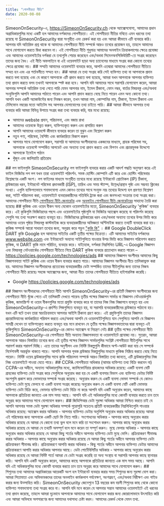 ```yaml
---
title: "গোপনীয়তা নীতি"
date: 2020-08-08
---
```

SimeonOnSecurity-এ, https://SimeonOnSecurity.ch থেকে অ্যাক্সেসযোগ্য, আমাদের প্রধান অগ্রাধিকারগুলির মধ্যে একটি হল আমাদের দর্শকদের গোপনীয়তা। এই গোপনীয়তা নীতির নথিতে এমন ধরনের তথ্য রয়েছে যা SimeonOnSecurity দ্বারা সংগৃহীত এবং রেকর্ড করা হয় এবং আমরা কীভাবে এটি ব্যবহার করি। আপনার যদি অতিরিক্ত প্রশ্ন থাকে বা আমাদের গোপনীয়তা নীতি সম্পর্কে আরও তথ্যের প্রয়োজন হয়, তাহলে আমাদের সাথে যোগাযোগ করতে দ্বিধা করবেন না। এই গোপনীয়তা নীতি শুধুমাত্র আমাদের অনলাইন ক্রিয়াকলাপের ক্ষেত্রে প্রযোজ্য এবং আমাদের ওয়েবসাইটের দর্শকরা যে তথ্যগুলি শেয়ার করেছেন এবং/অথবা সিমেনঅনসিকিউরিটি-তে সংগ্রহ করেছেন তাদের জন্য বৈধ। এই নীতি অফলাইনে বা এই ওয়েবসাইট ছাড়া অন্য চ্যানেলের মাধ্যমে সংগ্রহ করা কোনো তথ্যের ক্ষেত্রে প্রযোজ্য নয়। ## সম্মতি আমাদের ওয়েবসাইট ব্যবহার করে, আপনি এতদ্বারা আমাদের গোপনীয়তা নীতিতে সম্মত হন এবং এর শর্তাবলীতে সম্মত হন। ## আমরা যে তথ্য সংগ্রহ করি সেই ব্যক্তিগত তথ্য যা আপনাকে প্রদান করতে বলা হয়েছে এবং যে কারণে আপনাকে এটি প্রদান করতে বলা হয়েছে, আমরা যখন আপনাকে আপনার ব্যক্তিগত তথ্য প্রদান করতে বলব তখনই আপনাকে স্পষ্ট করা হবে। আপনি যদি আমাদের সাথে সরাসরি যোগাযোগ করেন, আমরা আপনার সম্পর্কে অতিরিক্ত তথ্য পেতে পারি যেমন আপনার নাম, ইমেল ঠিকানা, ফোন নম্বর, বার্তার বিষয়বস্তু এবং/অথবা সংযুক্তিগুলি আপনি আমাদের পাঠাতে পারেন এবং আপনি প্রদান করতে বেছে নিতে পারেন এমন অন্য কোনো তথ্য। আপনি যখন একটি অ্যাকাউন্টের জন্য নিবন্ধন করেন, তখন আমরা নাম, কোম্পানির নাম, ঠিকানা, ইমেল ঠিকানা এবং টেলিফোন নম্বরের মতো আইটেম সহ আপনার যোগাযোগের তথ্য চাইতে পারি। ## আমরা কীভাবে আপনার তথ্য ব্যবহার করি আমরা বিভিন্ন উপায়ে সংগ্রহ করা তথ্য ব্যবহার করি, যার মধ্যে রয়েছে:<ul><li> আমাদের webste প্রদান, পরিচালনা, এবং বজায় রাখা</li><li> আমাদের ওয়েবকে উন্নত করুন, ব্যক্তিগতকৃত করুন এবং প্রসারিত করুন</li><li> আপনি আমাদের ওয়েবস্টে কীভাবে ব্যবহার করেন তা বুঝুন এবং বিশ্লেষণ করুন</li><li> নতুন পণ্য, পরিষেবা, বৈশিষ্ট্য এবং কার্যকারিতা বিকাশ করুন</li><li> আপনার সাথে যোগাযোগ করুন, সরাসরি বা আমাদের অংশীদারদের একজনের মাধ্যমে, গ্রাহক পরিষেবা সহ, আপনাকে ওয়েবস্টে সম্পর্কিত আপডেট এবং অন্যান্য তথ্য প্রদান করতে এবং বিপণন এবং প্রচারমূলক উদ্দেশ্যে</li><li> আপনাকে ইমেইল পাঠান</li><li> খুঁজুন এবং জালিয়াতি প্রতিরোধ</li></ul> ## লগ ফাইলগুলি SimeonOnSecurity লগ ফাইলগুলি ব্যবহার করার একটি আদর্শ পদ্ধতি অনুসরণ করে৷ এই ফাইল ভিজিটর লগ লগ যখন তারা ওয়েবসাইট পরিদর্শন. সমস্ত হোস্টিং কোম্পানি এটি করে এবং হোস্টিং পরিষেবার বিশ্লেষণের একটি অংশ। লগ ফাইলের মাধ্যমে সংগৃহীত তথ্যের মধ্যে রয়েছে ইন্টারনেট প্রোটোকল (IP) ঠিকানা, ব্রাউজারের ধরন, ইন্টারনেট পরিষেবা প্রদানকারী (ISP), তারিখ এবং সময় স্ট্যাম্প, উল্লেখ/প্রস্থান পৃষ্ঠা এবং সম্ভবত ক্লিকের সংখ্যা। এগুলি ব্যক্তিগতভাবে শনাক্তযোগ্য এমন কোনও তথ্যের সাথে সংযুক্ত নয়৷ তথ্যের উদ্দেশ্য হল প্রবণতা বিশ্লেষণ করা, সাইট পরিচালনা করা, ওয়েবসাইটে ব্যবহারকারীদের গতিবিধি ট্র্যাক করা এবং জনসংখ্যা সংক্রান্ত তথ্য সংগ্রহ করা। আমাদের গোপনীয়তা নীতি <a href="https://www.privacypolicygenerator.info">গোপনীয়তা নীতি জেনারেটর</a> এবং <a href="https://www.privacypolicyonline.com/privacy-policy-generator/">অনলাইন গোপনীয়তা নীতি জেনারেটরের</a> সাহায্যে তৈরি করা হয়েছে৷ ## কুকিজ এবং ওয়েব বীকন অন্য যেকোন ওয়েবসাইটের মতো, SimeonOnSecurity &#39;কুকিজ&#39; ব্যবহার করে। এই কুকিগুলি ভিজিটরদের পছন্দ এবং ওয়েবসাইটের পৃষ্ঠাগুলি যা ভিজিটর অ্যাক্সেস করেছে বা পরিদর্শন করেছে সেগুলি সহ তথ্য সংরক্ষণ করতে ব্যবহৃত হয়। ভিজিটরদের ব্রাউজারের ধরন এবং/অথবা অন্যান্য তথ্যের উপর ভিত্তি করে আমাদের ওয়েব পৃষ্ঠার বিষয়বস্তু কাস্টমাইজ করে ব্যবহারকারীদের অভিজ্ঞতা অপ্টিমাইজ করতে তথ্যটি ব্যবহার করা হয়। কুকিজ সম্পর্কে আরো সাধারণ তথ্যের জন্য, অনুগ্রহ করে পড়ুন <a href="https://www.cookieconsent.com/what-are-cookies/">&quot;কুকি কি&quot;</a> । ## Google DoubleClick DART কুকি Google হল আমাদের সাইটের একটি তৃতীয় পক্ষের বিক্রেতা। এটি আমাদের সাইটের দর্শকদের www.website.com এবং ইন্টারনেটে অন্যান্য সাইটগুলিতে যাওয়ার উপর ভিত্তি করে বিজ্ঞাপন পরিবেশন করতে কুকিজ, যা DART কুকি নামে পরিচিত, ব্যবহার করে। যাইহোক, দর্শকরা নিম্নলিখিত URL-এ Google বিজ্ঞাপন এবং বিষয়বস্তু নেটওয়ার্কের গোপনীয়তা নীতিতে গিয়ে DART কুকিজ ব্যবহার প্রত্যাখ্যান করতে পারেন – <a href="https://policies.google.com/technologies/ads">https://policies.google.com/technologies/ads</a> ## আমাদের বিজ্ঞাপন অংশীদার আমাদের কিছু বিজ্ঞাপনদাতা সাইট কুকিজ এবং ওয়েব বীকন ব্যবহার করতে পারে। আমাদের বিজ্ঞাপন অংশীদার নীচে তালিকাভুক্ত করা হয়. আমাদের বিজ্ঞাপন অংশীদারদের প্রত্যেকের ব্যবহারকারীর ডেটা সম্পর্কিত তাদের নীতিগুলির জন্য তাদের নিজস্ব গোপনীয়তা নীতি রয়েছে৷ সহজে অ্যাক্সেসের জন্য, আমরা নীচে তাদের গোপনীয়তা নীতিতে হাইপারলিঙ্ক করেছি।<ul><li> Google <a href="https://policies.google.com/technologies/ads">https://policies.google.com/technologies/ads</a></li></ul> ## বিজ্ঞাপন অংশীদারদের গোপনীয়তা নীতি আপনি SimeonOnSecurity-এর প্রতিটি বিজ্ঞাপন অংশীদারের জন্য গোপনীয়তা নীতি খুঁজে পেতে এই তালিকাটি দেখতে পারেন৷ তৃতীয় পক্ষের বিজ্ঞাপন সার্ভার বা বিজ্ঞাপন নেটওয়ার্কগুলি কুকিজ, জাভাস্ক্রিপ্ট বা ওয়েব বীকনগুলির মতো প্রযুক্তি ব্যবহার করে যা তাদের নিজ নিজ বিজ্ঞাপনে ব্যবহৃত হয় এবং SimeonOnSecurity-এ প্রদর্শিত লিঙ্কগুলিতে ব্যবহৃত হয়, যা সরাসরি ব্যবহারকারীদের ব্রাউজারে পাঠানো হয়। যখন এটি ঘটে তখন তারা স্বয়ংক্রিয়ভাবে আপনার আইপি ঠিকানা গ্রহণ করে। এই প্রযুক্তিগুলি তাদের বিজ্ঞাপন প্রচারাভিযানের কার্যকারিতা পরিমাপ করতে এবং/অথবা আপনি যে ওয়েবসাইটগুলিতে যান সেগুলিতে আপনি যে বিজ্ঞাপন সামগ্রী দেখেন তা ব্যক্তিগতকৃত করতে ব্যবহৃত হয়৷ মনে রাখবেন যে তৃতীয় পক্ষের বিজ্ঞাপনদাতাদের দ্বারা ব্যবহৃত এই কুকিগুলিতে SimeonOnSecurity-এর কোনও অ্যাক্সেস বা নিয়ন্ত্রণ নেই৷ ## তৃতীয় পক্ষের গোপনীয়তা নীতি SimeonOnSecurity-এর গোপনীয়তা নীতি অন্যান্য বিজ্ঞাপনদাতা বা ওয়েবসাইটে প্রযোজ্য নয়। সুতরাং, আমরা আপনাকে আরও বিস্তারিত তথ্যের জন্য এই তৃতীয় পক্ষের বিজ্ঞাপন সার্ভারগুলির সংশ্লিষ্ট গোপনীয়তা নীতিগুলির সাথে পরামর্শ করার পরামর্শ দিচ্ছি। এতে তাদের অনুশীলন এবং নির্দিষ্ট বিকল্পগুলি কীভাবে অপ্ট-আউট করা যায় সে সম্পর্কে নির্দেশাবলী অন্তর্ভুক্ত থাকতে পারে। আপনি আপনার পৃথক ব্রাউজার বিকল্পগুলির মাধ্যমে কুকিজ নিষ্ক্রিয় করতে বেছে নিতে পারেন। নির্দিষ্ট ওয়েব ব্রাউজারগুলির সাথে কুকি পরিচালনা সম্পর্কে আরও বিস্তারিত তথ্য জানতে, এটি ব্রাউজারগুলির নিজ নিজ ওয়েবসাইটে পাওয়া যেতে পারে। ## CCPA গোপনীয়তা অধিকার (আমার ব্যক্তিগত তথ্য বিক্রি করবেন না) CCPA-এর অধীনে, অন্যান্য অধিকারগুলির মধ্যে, ক্যালিফোর্নিয়ার গ্রাহকদের অধিকার রয়েছে: একটি ব্যবসা যেটি গ্রাহকের ব্যক্তিগত ডেটা সংগ্রহ করে সেগুলিকে অনুরোধ করা হয় যে একটি ব্যবসার বিভাগ এবং ব্যক্তিগত ডেটার নির্দিষ্ট অংশগুলি প্রকাশ করে ভোক্তাদের সম্পর্কে সংগ্রহ করেছে। অনুরোধ করুন যে একটি ব্যবসা ভোক্তা সম্পর্কে যে কোনও ব্যক্তিগত ডেটা মুছে ফেলবে যা একটি ব্যবসা সংগ্রহ করেছে৷ অনুরোধ করুন যে একটি ব্যবসা যেটি একটি ভোক্তার ব্যক্তিগত ডেটা বিক্রি করে, ভোক্তার ব্যক্তিগত ডেটা বিক্রি না করে৷ আপনি যদি একটি অনুরোধ করেন, আমাদের কাছে আপনাকে প্রতিক্রিয়া জানাতে এক মাস সময় আছে। আপনি যদি এই অধিকারগুলির মধ্যে কোনটি ব্যবহার করতে চান তবে অনুগ্রহ করে আমাদের সাথে যোগাযোগ করুন। ## জিডিপিআর ডেটা সুরক্ষা অধিকার আমরা নিশ্চিত করতে চাই যে আপনি আপনার সমস্ত ডেটা সুরক্ষা অধিকার সম্পর্কে পুরোপুরি সচেতন৷ প্রতিটি ব্যবহারকারীর নিম্নলিখিতগুলি পাওয়ার অধিকার রয়েছে: অ্যাক্সেস করার অধিকার - আপনার ব্যক্তিগত ডেটার অনুলিপি অনুরোধ করার অধিকার রয়েছে৷ আমরা এই পরিষেবার জন্য আপনাকে একটি ছোট ফি নিতে পারি। সংশোধনের অধিকার - আপনার কাছে অনুরোধ করার অধিকার রয়েছে যে আমরা যে কোনো তথ্য ভুল বলে মনে করি তা সংশোধন করুন। আপনার কাছে অনুরোধ করার অধিকার রয়েছে যে আমরা যে তথ্যটি অসম্পূর্ণ বলে মনে করেন তা সম্পূর্ণ করুন। মুছে ফেলার অধিকার - আপনার কাছে অনুরোধ করার অধিকার রয়েছে যে আমরা কিছু শর্তের অধীনে আপনার ব্যক্তিগত ডেটা মুছে ফেলি। প্রক্রিয়াকরণ সীমাবদ্ধ করার অধিকার - আপনার কাছে অনুরোধ করার অধিকার রয়েছে যে আমরা কিছু শর্তের অধীনে আপনার ব্যক্তিগত ডেটা প্রক্রিয়াকরণ সীমাবদ্ধ করি। প্রক্রিয়াকরণে আপত্তি করার অধিকার - কিছু শর্তের অধীনে আপনার ব্যক্তিগত ডেটার আমাদের প্রক্রিয়াকরণে আপত্তি করার অধিকার আপনার আছে। ডেটা পোর্টেবিলিটির অধিকার - আপনার কাছে অনুরোধ করার অধিকার রয়েছে যে আমরা নির্দিষ্ট শর্তে আমরা যে ডেটা সংগ্রহ করেছি তা অন্য সংস্থায় বা সরাসরি আপনার কাছে স্থানান্তর করি। আপনি যদি একটি অনুরোধ করেন, আমাদের কাছে আপনাকে প্রতিক্রিয়া জানাতে এক মাস সময় আছে। আপনি যদি এই অধিকারগুলির মধ্যে কোনটি ব্যবহার করতে চান তবে অনুগ্রহ করে আমাদের সাথে যোগাযোগ করুন। ## শিশুদের তথ্য আমাদের অগ্রাধিকারের আরেকটি অংশ হল ইন্টারনেট ব্যবহার করার সময় শিশুদের জন্য সুরক্ষা যোগ করা। আমরা পিতামাতা এবং অভিভাবকদের তাদের অনলাইন কার্যকলাপ পর্যবেক্ষণ, অংশগ্রহণ, এবং/অথবা নিরীক্ষণ এবং গাইড করার জন্য উত্সাহিত করি। SimeonOnSecurity জেনেশুনে 13 বছরের কম বয়সী শিশুদের কাছ থেকে কোনো ব্যক্তিগত শনাক্তযোগ্য তথ্য সংগ্রহ করে না। আপনি যদি মনে করেন যে আপনার সন্তান আমাদের ওয়েবসাইটে এই ধরনের তথ্য প্রদান করেছে, তাহলে আমরা দৃঢ়ভাবে আপনাকে আমাদের সাথে যোগাযোগ করার জন্য জোরালোভাবে উৎসাহিত করি এবং আমরা অবিলম্বে অপসারণের জন্য আমাদের যথাসাধ্য চেষ্টা করব। আমাদের রেকর্ড থেকে যেমন তথ্য.